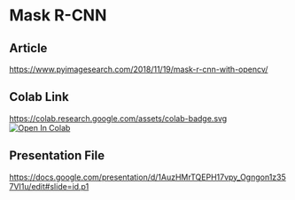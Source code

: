 # Mask R-CNN


## Article 
https://www.pyimagesearch.com/2018/11/19/mask-r-cnn-with-opencv/

## Colab Link
https://colab.research.google.com/assets/colab-badge.svg
 [![Open In Colab](https://colab.research.google.com/assets/colab-badge.svg)](https://colab.research.google.com/drive/1lD07wkSNaPCGjImww35MFdgvNIAmlfXn)


## Presentation File
https://docs.google.com/presentation/d/1AuzHMrTQEPH17vpy_Ogngon1z357VI1u/edit#slide=id.p1

